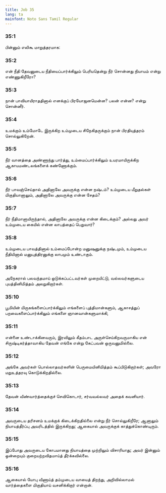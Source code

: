 ```yaml
---
title: Job 35
lang: ta
mainfont: Noto Sans Tamil Regular
---
```


###  35:1

பின்னும் எலிகூ மாறுத்தரமாக:

###  35:2

என் நீதி தேவனுடைய நீதியைப்பார்க்கிலும் பெரியதென்று நீர் சொன்னது நியாயம் என்று எண்ணுகிறீரோ?

###  35:3

நான் பாவியாயிராததினால் எனக்குப் பிரயோஜனமென்ன? பலன் என்ன? என்று சொன்னீர்.

###  35:4

உமக்கும் உம்மோடே இருக்கிற உம்முடைய சிநேகிதருக்கும் நான் பிரதியுத்தரம் சொல்லுகிறேன்.

###  35:5

நீர் வானத்தை அண்ணாந்து பார்த்து, உம்மைப்பார்க்கிலும் உயரமாயிருக்கிற ஆகாயமண்டலங்களைக் கண்ணோக்கும்.

###  35:6

நீர் பாவஞ்செய்தால் அதினாலே அவருக்கு என்ன நஷ்டம்? உம்முடைய மீறுதல்கள் மிகுதியானாலும், அதினாலே அவருக்கு என்ன சேதம்?

###  35:7

நீர் நீதிமானாயிருந்தால், அதினாலே அவருக்கு என்ன கிடைக்கும்? அல்லது அவர் உம்முடைய கையில் என்ன லாபத்தைப் பெறுவார்?

###  35:8

உம்முடைய பாவத்தினால் உம்மைப்போன்ற மனுஷனுக்கு நஷ்டமும், உம்முடைய நீதியினால் மனுபுத்திரனுக்கு லாபமும் உண்டாகும்.

###  35:9

அநேகரால் பலவந்தமாய் ஒடுக்கப்பட்டவர்கள் முறையிட்டு, வல்லவர்களுடைய புயத்தினிமித்தம் அலறுகிறார்கள்.

###  35:10

பூமியின் மிருகங்களைப்பார்க்கிலும் எங்களைப் புத்திமான்களும், ஆகாசத்துப் பறவைகளைப்பார்க்கிலும் எங்களை ஞானவான்களுமாக்கி,

###  35:11

என்னை உண்டாக்கினவரும், இரவிலும் கீதம்பாட அருள்செய்கிறவருமாகிய என் சிருஷ்டிகர்த்தாவாகிய தேவன் எங்கே என்று கேட்பவன் ஒருவனுமில்லை.

###  35:12

அங்கே அவர்கள் பொல்லாதவர்களின் பெருமையினிமித்தம் கூப்பிடுகிறார்கள்; அவரோ மறுஉத்தரவு கொடுக்கிறதில்லை.

###  35:13

தேவன் வீண்வார்த்தைக்குச் செவிகொடார், சர்வவல்லவர் அதைக் கவனியார்.

###  35:14

அவருடைய தரிசனம் உமக்குக் கிடைக்கிறதில்லை என்று நீர் சொல்லுகிறீரே; ஆனாலும் நியாயத்தீர்ப்பு அவரிடத்தில் இருக்கிறது; ஆகையால் அவருக்குக் காத்துக்கொண்டிரும்.

###  35:15

இப்போது அவருடைய கோபமானது நியாயத்தை முற்றிலும் விசாரியாது; அவர் இன்னும் ஒன்றையும் குறையற்றவிதமாய்த் தீர்க்கவில்லை.

###  35:16

ஆகையால் யோபு வீணாய்த் தம்முடைய வாயைத் திறந்து, அறிவில்லாமல் வார்த்தைகளை மிகுதியாய் வசனிக்கிறார் என்றான்.

